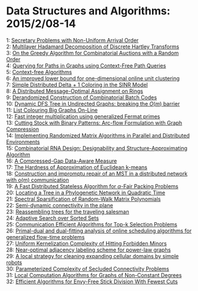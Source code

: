 # Data Structures and Algorithms: 2015/2/08-14  
1: [Secretary Problems with Non-Uniform Arrival Order](https://doi.org/10.48550/arXiv.1502.02155)  
2: [Multilayer Hadamard Decomposition of Discrete Hartley Transforms](https://doi.org/10.48550/arXiv.1502.02168)  
3: [On the Greedy Algorithm for Combinatorial Auctions with a Random Order](https://doi.org/10.48550/arXiv.1502.02178)  
4: [Querying for Paths in Graphs using Context-Free Path Queries](https://doi.org/10.48550/arXiv.1502.02242)  
5: [Context-free Algorithms](https://doi.org/10.48550/arXiv.1502.02328)  
6: [An improved lower bound for one-dimensional online unit clustering](https://doi.org/10.48550/arXiv.1502.02422)  
7: [Simple Distributed Delta + 1 Coloring in the SINR Model](https://doi.org/10.48550/arXiv.1502.02426)  
8: [A Distributed Message-Optimal Assignment on Rings](https://doi.org/10.48550/arXiv.1502.02427)  
9: [Derandomized Construction of Combinatorial Batch Codes](https://doi.org/10.48550/arXiv.1502.02472)  
10: [Dynamic DFS Tree in Undirected Graphs: breaking the $O(m)$ barrier](https://doi.org/10.48550/arXiv.1502.02481)  
11: [List Colouring Big Graphs On-Line](https://doi.org/10.48550/arXiv.1502.02557)  
12: [Fast integer multiplication using generalized Fermat primes](https://doi.org/10.48550/arXiv.1502.02800)  
13: [Cutting Stock with Binary Patterns: Arc-flow Formulation with Graph  Compression](https://doi.org/10.48550/arXiv.1502.02899)  
14: [Implementing Randomized Matrix Algorithms in Parallel and Distributed  Environments](https://doi.org/10.48550/arXiv.1502.03032)  
15: [Combinatorial RNA Design: Designability and Structure-Approximating  Algorithm](https://doi.org/10.48550/arXiv.1502.03201)  
16: [A Compressed-Gap Data-Aware Measure](https://doi.org/10.48550/arXiv.1502.03288)  
17: [The Hardness of Approximation of Euclidean k-means](https://doi.org/10.48550/arXiv.1502.03316)  
18: [Construction and impromptu repair of an MST in a distributed network  with o(m) communication](https://doi.org/10.48550/arXiv.1502.03320)  
19: [A Fast Distributed Stateless Algorithm for $\alpha$-Fair Packing  Problems](https://doi.org/10.48550/arXiv.1502.03372)  
20: [Locating a Tree in a Phylogenetic Network in Quadratic Time](https://doi.org/10.48550/arXiv.1502.03379)  
21: [Spectral Sparsification of Random-Walk Matrix Polynomials](https://doi.org/10.48550/arXiv.1502.03496)  
22: [Semi-dynamic connectivity in the plane](https://doi.org/10.48550/arXiv.1502.03690)  
23: [Reassembling trees for the traveling salesman](https://doi.org/10.48550/arXiv.1502.03715)  
24: [Adaptive Search over Sorted Sets](https://doi.org/10.48550/arXiv.1502.03845)  
25: [Communication Efficient Algorithms for Top-k Selection Problems](https://doi.org/10.48550/arXiv.1502.03942)  
26: [Primal-dual and dual-fitting analysis of online scheduling algorithms  for generalized flow-time problems](https://doi.org/10.48550/arXiv.1502.03946)  
27: [Uniform Kernelization Complexity of Hitting Forbidden Minors](https://doi.org/10.48550/arXiv.1502.03965)  
28: [Near-optimal adjacency labeling scheme for power-law graphs](https://doi.org/10.48550/arXiv.1502.03971)  
29: [A local strategy for cleaning expanding cellular domains by simple  robots](https://doi.org/10.48550/arXiv.1502.03985)  
30: [Parameterized Complexity of Secluded Connectivity Problems](https://doi.org/10.48550/arXiv.1502.03989)  
31: [Local Computation Algorithms for Graphs of Non-Constant Degrees](https://doi.org/10.48550/arXiv.1502.04022)  
32: [Efficient Algorithms for Envy-Free Stick Division With Fewest Cuts](https://doi.org/10.48550/arXiv.1502.04048)  